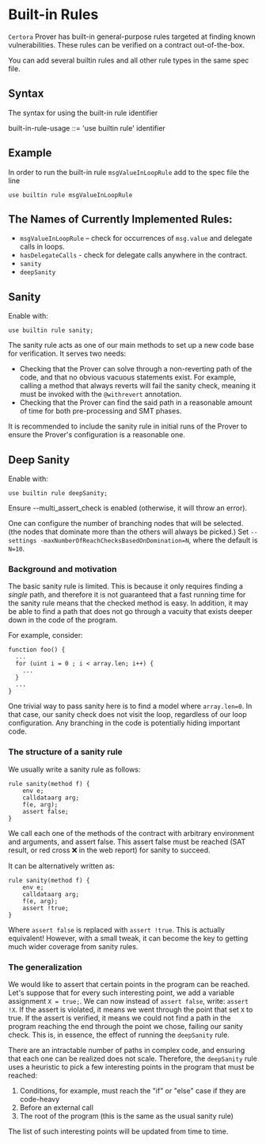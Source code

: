 Built-in Rules
==============
`Certora` Prover has built-in general-purpose rules targeted at finding known vulnerabilities.
These rules can be verified on a contract out-of-the-box.

You can add several builtin rules and all other rule types in the same spec file.


Syntax
------
The syntax for using the built-in rule identifier

built-in-rule-usage ::= 'use builtin rule' identifier

Example
-------
In order to run the built-in rule `msgValueInLoopRule` add to the spec file the line

`use builtin rule msgValueInLoopRule`

The Names of Currently Implemented Rules:
-----------------------------------------
- `msgValueInLoopRule` – check for occurrences of `msg.value` and delegate calls in loops.
- `hasDelegateCalls` - check for delegate calls anywhere in the contract.
- `sanity`
- `deepSanity`


## Sanity

Enable with:
```cvl
use builtin rule sanity;
```

The sanity rule acts as one of our main methods to set up a new code base for verification. It serves two needs:

- Checking that the Prover can solve through a non-reverting path of the code, and that no obvious vacuous statements exist. For example, calling a method that always reverts will fail the sanity check, meaning it must be invoked with the `@withrevert` annotation.
- Checking that the Prover can find the said path in a reasonable amount of time for both pre-processing and SMT phases.

It is recommended to include the sanity rule in initial runs of the Prover to ensure the Prover's configuration is a reasonable one.

## Deep Sanity

Enable with:
```cvl
use builtin rule deepSanity;
```

Ensure --multi_assert_check is enabled (otherwise, it will throw an error).

One can configure the number of branching nodes that will be selected. (the nodes that dominate more than the others will always be picked.) Set `--settings -maxNumberOfReachChecksBasedOnDomination=N`, where the default is `N=10`.

### Background and motivation

The basic sanity rule is limited. This is because it only requires finding a _single_ path, and therefore it is not guaranteed that a fast running time for the sanity rule means that the checked method is easy. In addition, it may be able to find a path that does not go through a vacuity that exists deeper down in the code of the program.

For example, consider:
```solidity
function foo() {
  ...
  for (uint i = 0 ; i < array.len; i++) {
    ...
  }
  ...
}
```

One trivial way to pass sanity here is to find a model where `array.len=0`. In that case, our sanity check does not visit the loop, regardless of our loop configuration. Any branching in the code is potentially hiding important code.

### The structure of a sanity rule

We usually write a sanity rule as follows:
```cvl
rule sanity(method f) {
	env e;
	calldataarg arg;
	f(e, arg); 
	assert false;
}
```

We call each one of the methods of the contract with arbitrary environment and arguments, and assert false. This assert false must be reached (SAT result, or red cross ❌ in the web report) for sanity to succeed.

It can be alternatively written as:
```cvl
rule sanity(method f) {
    env e;
    calldataarg arg;
    f(e, arg); 
    assert !true;
}
```

Where `assert false` is replaced with `assert !true`. This is actually equivalent! However, with a small tweak, it can become the key to getting much wider coverage from sanity rules.

### The generalization

We would like to assert that certain points in the program can be reached.
Let's suppose that for every such interesting point, we add a variable assignment `X = true;`.
We can now instead of `assert false`, write: `assert !X`. If the assert is violated, it means we went through the point that set `X` to true.
If the assert is verified, it means we could not find a path in the program reaching the end through the point we chose, failing our sanity check.
This is, in essence, the effect of running the `deepSanity` rule.

There are an intractable number of paths in complex code, and ensuring that each one can be realized does not scale.
Therefore, the `deepSanity` rule uses a heuristic to pick a few interesting points in the program that must be reached:
1. Conditions, for example, must reach the "if" or "else" case if they are code-heavy 
2. Before an external call
3. The root of the program (this is the same as the usual sanity rule)

The list of such interesting points will be updated from time to time.
